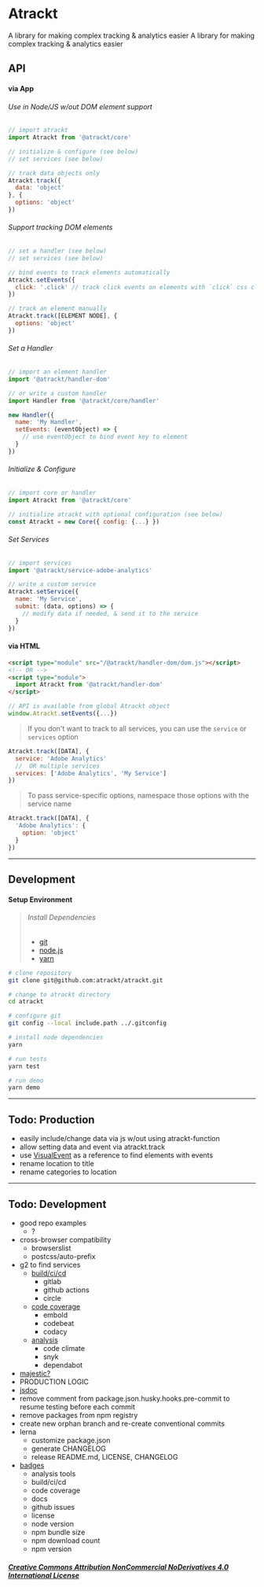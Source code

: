 # Atrackt

A library for making complex tracking & analytics easier
A library for making complex tracking & analytics easier

## API
#### via App
###### Use in Node/JS w/out DOM element support
```js
// import atrackt
import Atrackt from '@atrackt/core'

// initialize & configure (see below)
// set services (see below)

// track data objects only
Atrackt.track({
  data: 'object'
}, {
  options: 'object'
})
```

###### Support tracking DOM elements
```js
// set a handler (see below)
// set services (see below)

// bind events to track elements automatically
Atrackt.setEvents({
  click: '.click' // track click events on elements with `click` css class
})

// track an element manually
Atrackt.track([ELEMENT NODE], {
  options: 'object'
})
```

###### Set a Handler
```js
// import an element handler
import '@atrackt/handler-dom'

// or write a custom handler
import Handler from '@atrackt/core/handler'

new Handler({
  name: 'My Handler',
  setEvents: (eventObject) => {
    // use eventObject to bind event key to element
  }
})
```

###### Initialize & Configure
```js
// import core or handler
import Atrackt from '@atrackt/core'

// initialize atrackt with optional configuration (see below)
const Atrackt = new Core({ config: {...} })
```

###### Set Services
```js
// import services
import '@atrackt/service-adobe-analytics'

// write a custom service
Atrackt.setService({
  name: 'My Service',
  submit: (data, options) => {
    // modify data if needed, & send it to the service
  }
})
```

#### via HTML
```html
<script type="module" src="/@atrackt/handler-dom/dom.js"></script>
<!-- OR -->
<script type="module">
  import Atrackt from '@atrackt/handler-dom'
</script>
```

```js
// API is available from global Atrackt object
window.Atrackt.setEvents({...})
```

> If you don't want to track to all services, you can use the `service` or `services` option

```js
Atrackt.track([DATA], {
  service: 'Adobe Analytics'
  //  OR multiple services
  services: ['Adobe Analytics', 'My Service']
})
```

> To pass service-specific options, namespace those options with the service name

```js
Atrackt.track([DATA], {
  'Adobe Analytics': {
    option: 'object'
  }
})
```

---

## Development
#### Setup Environment
>###### Install Dependencies
>- [git](https://git-scm.com)
>- [node.js](https://nodejs.org)
>- [yarn](https://yarnpkg.com)
```sh
# clone repository
git clone git@github.com:atrackt/atrackt.git

# change to atrackt directory
cd atrackt

# configure git
git config --local include.path ../.gitconfig

# install node dependencies
yarn
```
```sh
# run tests
yarn test

# run demo
yarn demo
```

---

## Todo: Production

- easily include/change data via js w/out using atrackt-function
- allow setting data and event via atrackt.track
- use [VisualEvent](https://github.com/DataTables/VisualEvent) as a reference to find elements with events
- rename location to title
- rename categories to location

---

## Todo: Development

- good repo examples
  - ?
- cross-browser compatibility
  - browserslist
  - postcss/auto-prefix
- g2 to find services
  - [build/ci/cd](https://www.g2.com/categories/continuous-delivery)
    - gitlab
    - github actions
    - circle
  - [code coverage](https://www.g2.com/categories/static-code-analysis)
    - embold
    - codebeat
    - codacy
  - [analysis](https://shields.io/category/analysis)
    - code climate
    - snyk
    - dependabot
- [majestic?](https://github.com/Raathigesh/majestic)
- PRODUCTION LOGIC
- [jsdoc](https://jsdoc.app/tags-member.html)
- remove comment from package.json.husky.hooks.pre-commit to resume testing before each commit
- remove packages from npm registry
- create new orphan branch and re-create conventional commits
- lerna
  - customize package.json
  - generate CHANGELOG
  - release README.md, LICENSE, CHANGELOG
- [badges](https://shields.io)
  - analysis tools
  - build/ci/cd
  - code coverage
  - docs
  - github issues
  - license
  - node version
  - npm bundle size
  - npm download count
  - npm version

##### [Creative Commons Attribution NonCommercial NoDerivatives 4.0 International License](https://creativecommons.org/licenses/by-nc-nd/4.0/legalcode.txt)
